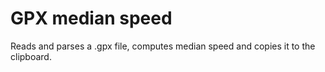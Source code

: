 GPX median speed
=================

Reads and parses a .gpx file, computes median speed and copies it to the
clipboard.
